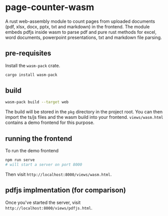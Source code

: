 # page-counter-wasm

A rust web-assembly module to count pages from uploaded documents (pdf, xlsx, docx, pptx, txt and markdown) in the frontend. The
module embeds pdfjs inside wasm to parse pdf and pure rust methods for excel, word documents, powerpoint presentations, txt and markdown file parsing.

## pre-requisites

Install the `wasm-pack` crate.

```bash
cargo install wasm-pack
```

## build

```bash
wasm-pack build --target web
```

The build will be stored in the `pkg` directory in the project root. You can then import the ts/js files and the wasm
build into your frontend. `views/wasm.html` contains a demo frontend for this purpose.

## running the frontend

To run the demo frontend

```bash
npm run serve
# will start a server on port 8000
```

Then visit `http://localhost:8000/views/wasm.html`.

## pdfjs implmentation (for comparison)

Once you've started the server, visit `http://localhost:8000/views/pdfjs.html`. 
